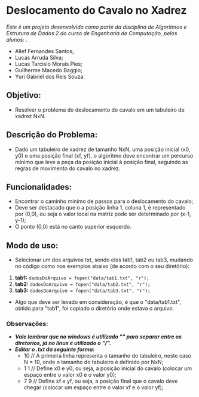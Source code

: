 # Deslocamento do Cavalo no Xadrez

*Este é um projeto desenvolvido como parte da disciplina de Algoritmos e Estrutura de Dados 2 do curso de Engenharia de Computação, pelos alunos: .*
  - Allef Fernandes Santos;
  - Lucas Arruda Silva;
  - Lucas Tarcisio Morais Pies;
  - Guilherme Macedo Baggio;
  - Yuri Gabriel dos Reis Souza.

## Objetivo:
  - Resolver o problema do deslocamento do cavalo em um tabuleiro de xadrez NxN.

## Descrição do Problema:
 - Dado um tabuleiro de xadrez de tamanho NxN, uma posição inicial (x0, y0) e uma posição final (xf, yf), o algoritmo deve encontrar um percurso mínimo que leve a peça da posição inicial à posição final, seguindo as regras de movimento do cavalo no xadrez.

## Funcionalidades:
 - Encontrar o caminho mínimo de passos para o deslocamento do cavalo;
 - Deve ser destacado que o a posição linha 1, coluna 1, é representado por (0,0), ou seja o valor local na matriz pode ser determinado por (x-1, y-1);
 - O ponto (0,0) está no canto superior esquerdo.

## Modo de uso:
 - Selecionar um dos arquivos txt, sendo eles tab1, tab2 ou tab3, mudando no código como nos exemplos abaixo (de acordo com o seu diretório):

  1. **tab1:**
     ```dadosDoArquivo = fopen("data/tab1.txt", "r");```
  3. **tab2:**
     ```dadosDoArquivo = fopen("data/tab2.txt", "r");```
  5. **tab3:**
     ```dadosDoArquivo = fopen("data/tab3.txt", "r");```

 - Algo que deve ser levado em consideração, é que o "data/tab1.txt", obtido para "tab1", foi copiado o diretório onde estava o arquivo.

  ### Observações:
  - ***Vale lembrar que no windows é utilizado "\" para separar entre os diretorios, já no linux é utilizado o "/".***
  - ***Editar o .txt da seguinte forma:***
    - 10    // A primeira linha representa o tamanho do tabuleiro, neste caso N = 10, onde o tamanho do tabuleiro é definido por NxN;
    - 1 1   // Define x0 e y0, ou seja, a posição inicial do cavalo (colocar um espaço entre o valor x0 e o valor y0);
    - 7 9   // Define xf e yf, ou seja, a posição final que o cavalo deve chegar (colocar um espaço entre o valor xf e o valor yf);


